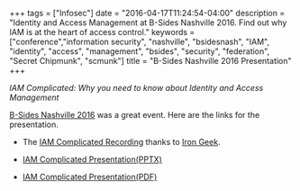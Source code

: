 +++
tags = ["Infosec"]
date = "2016-04-17T11:24:54-04:00"
description = "Identity and Access Management at B-Sides Nashville 2016. Find out why IAM is at the heart of access control."
keywords = ["conference","information security", "nashville", "bsidesnash", "IAM", "identity", "access", "management", "bsides", "security", "federation", "Secret Chipmunk", "scmunk"]
title = "B-Sides Nashville 2016 Presentation"
+++

*IAM Complicated: Why you need to know about Identity and Access Management*

[B-Sides Nashville 2016](http://www.bsidesnash.org/) was a great event. Here are the links for the presentation.

* The [IAM Complicated Recording](http://ig2.me/d9) thanks to [Iron Geek](https://twitter.com/irongeek_adc).

* [IAM Complicated Presentation(PPTX)](/docs/IAMComplicated.pptx)

* [IAM Complicated Presentation(PDF)](/docs/IAMComplicated.pdf)
